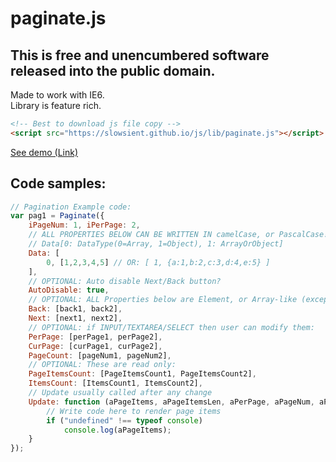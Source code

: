 # paginate.js
## This is free and unencumbered software released into the public domain.
Made to work with IE6.<br>
Library is feature rich.<br>
```html
<!-- Best to download js file copy -->
<script src="https://slowsient.github.io/js/lib/paginate.js"></script>
```
[See demo (Link)](https://slowsient.github.io/js/lib/paginate.demo.html)<br>
## Code samples:
```js
// Pagination Example code:
var pag1 = Paginate({
	iPageNum: 1, iPerPage: 2,
	// ALL PROPERTIES BELOW CAN BE WRITTEN IN camelCase, or PascalCase!
	// Data[0: DataType(0=Array, 1=Object), 1: ArrayOrObject]
	Data: [
		0, [1,2,3,4,5] // OR: [ 1, {a:1,b:2,c:3,d:4,e:5} ]
	],
	// OPTIONAL: Auto disable Next/Back button?
	AutoDisable: true,
	// OPTIONAL: ALL Properties below are Element, or Array-like (except Update callback, yes):
	Back: [back1, back2],
	Next: [next1, next2],
	// OPTIONAL: if INPUT/TEXTAREA/SELECT then user can modify them:
	PerPage: [perPage1, perPage2],
	CurPage: [curPage1, curPage2],
	PageCount: [pageNum1, pageNum2],
	// OPTIONAL: These are read only:
	PageItemsCount: [PageItemsCount1, PageItemsCount2],
	ItemsCount: [ItemsCount1, ItemsCount2],
	// Update usually called after any change
	Update: function (aPageItems, aPageItemsLen, aPerPage, aPageNum, aPageCount, aArrayLen) {
		// Write code here to render page items
		if ("undefined" !== typeof console)
			console.log(aPageItems);
	}
});
```
